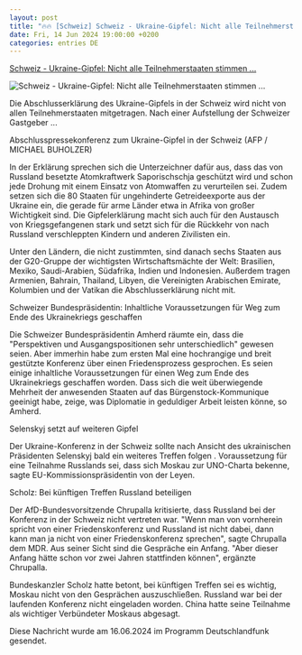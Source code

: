 ```yaml
---
layout: post
title: "🔥🔥 [Schweiz] Schweiz - Ukraine-Gipfel: Nicht alle Teilnehmerstaaten stimmen ..."
date: Fri, 14 Jun 2024 19:00:00 +0200
categories: entries DE
---
```

[Schweiz - Ukraine-Gipfel: Nicht alle Teilnehmerstaaten stimmen ...](https://www.deutschlandfunk.de/ukraine-gipfel-nicht-alle-teilnehmerstaaten-stimmen-abschlusserklaerung-zu-100.html)

![Schweiz - Ukraine-Gipfel: Nicht alle Teilnehmerstaaten stimmen ...](https://bilder.deutschlandfunk.de/28/81/d0/80/2881d080-fffe-4151-b29b-4db6d95f2534/ukraine-gipfel-schweiz-100-1920x1080.jpg)

Die Abschlusserklärung des Ukraine-Gipfels in der Schweiz wird nicht von allen Teilnehmerstaaten mitgetragen. Nach einer Aufstellung der Schweizer Gastgeber ...

Abschlusspressekonferenz zum Ukraine-Gipfel in der Schweiz (AFP / MICHAEL BUHOLZER)

In der Erklärung sprechen sich die Unterzeichner dafür aus, dass das von Russland besetzte Atomkraftwerk Saporischschja geschützt wird und schon jede Drohung mit einem Einsatz von Atomwaffen zu verurteilen sei. Zudem setzen sich die 80 Staaten für ungehinderte Getreideexporte aus der Ukraine ein, die gerade für arme Länder etwa in Afrika von großer Wichtigkeit sind. Die Gipfelerklärung macht sich auch für den Austausch von Kriegsgefangenen stark und setzt sich für die Rückkehr von nach Russland verschleppten Kindern und anderen Zivilisten ein.

Unter den Ländern, die nicht zustimmten, sind danach sechs Staaten aus der G20-Gruppe der wichtigsten Wirtschaftsmächte der Welt: Brasilien, Mexiko, Saudi-Arabien, Südafrika, Indien und Indonesien. Außerdem tragen Armenien, Bahrain, Thailand, Libyen, die Vereinigten Arabischen Emirate, Kolumbien und der Vatikan die Abschlusserklärung nicht mit.

Schweizer Bundespräsidentin: Inhaltliche Voraussetzungen für Weg zum Ende des Ukrainekriegs geschaffen

Die Schweizer Bundespräsidentin Amherd räumte ein, dass die "Perspektiven und Ausgangspositionen sehr unterschiedlich" gewesen seien. Aber immerhin habe zum ersten Mal eine hochrangige und breit gestützte Konferenz über einen Friedensprozess gesprochen. Es seien einige inhaltliche Voraussetzungen für einen Weg zum Ende des Ukrainekriegs geschaffen worden. Dass sich die weit überwiegende Mehrheit der anwesenden Staaten auf das Bürgenstock-Kommunique geeinigt habe, zeige, was Diplomatie in geduldiger Arbeit leisten könne, so Amherd.

Selenskyj setzt auf weiteren Gipfel

Der Ukraine-Konferenz in der Schweiz sollte nach Ansicht des ukrainischen Präsidenten Selenskyj bald ein weiteres Treffen folgen . Voraussetzung für eine Teilnahme Russlands sei, dass sich Moskau zur UNO-Charta bekenne, sagte EU-Kommissionspräsidentin von der Leyen.

Scholz: Bei künftigen Treffen Russland beteiligen

Der AfD-Bundesvorsitzende Chrupalla kritisierte, dass Russland bei der Konferenz in der Schweiz nicht vertreten war. "Wenn man von vornherein spricht von einer Friedenskonferenz und Russland ist nicht dabei, dann kann man ja nicht von einer Friedenskonferenz sprechen", sagte Chrupalla dem MDR. Aus seiner Sicht sind die Gespräche ein Anfang. "Aber dieser Anfang hätte schon vor zwei Jahren stattfinden können", ergänzte Chrupalla.

Bundeskanzler Scholz hatte betont, bei künftigen Treffen sei es wichtig, Moskau nicht von den Gesprächen auszuschließen. Russland war bei der laufenden Konferenz nicht eingeladen worden. China hatte seine Teilnahme als wichtiger Verbündeter Moskaus abgesagt.

Diese Nachricht wurde am 16.06.2024 im Programm Deutschlandfunk gesendet.


